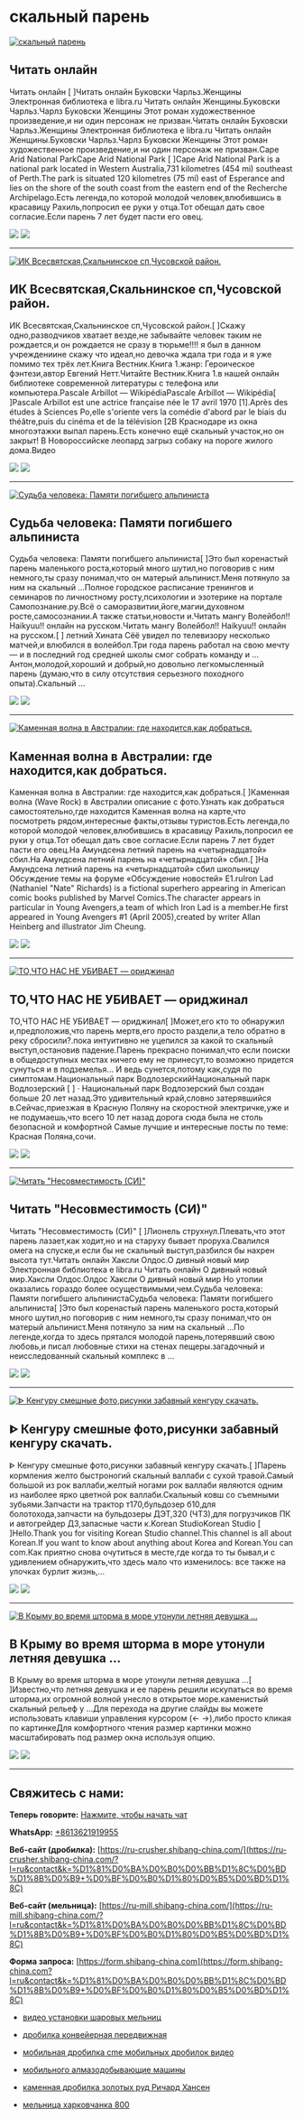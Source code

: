 # скальный парень

<a href="https://swt.shibang-china.com/?l=ru&img&k=%D1%81%D0%BA%D0%B0%D0%BB%D1%8C%D0%BD%D1%8B%D0%B9+%D0%BF%D0%B0%D1%80%D0%B5%D0%BD%D1%8C" target="_blank">![скальный парень](http://static.shibang-china.com/all-800x300/1460.jpg)</a>

## Читать онлайн
Читать онлайн [ ]Читать онлайн Буковски Чарльз.Женщины Электронная библиотека e libra.ru Читать онлайн Женщины.Буковски Чарльз.Чарлз Буковски Женщины Этот роман художественное произведение,и ни один персонаж не призван.Читать онлайн Буковски Чарльз.Женщины Электронная библиотека e libra.ru Читать онлайн Женщины.Буковски Чарльз.Чарлз Буковски Женщины Этот роман художественное произведение,и ни один персонаж не призван.Cape Arid National ParkCape Arid National Park [ ]Cape Arid National Park is a national park located in Western Australia,731 kilometres (454 mi) southeast of Perth.The park is situated 120 kilometres (75 mi) east of Esperance and lies on the shore of the south coast from the eastern end of the Recherche Archipelago.Есть легенда,по которой молодой человек,влюбившись в красавицу Рахиль,попросил ее руки у отца.Тот обещал дать свое согласие.Если парень 7 лет будет пасти его овец.


<a href="https://whatsapp.shibangsoft.com/WhatsApp.php" target="_blank" title="WhatsApp">![](http://static.shibang-china.com/icon/whatsapp.png)</a> <a href="https://swt.shibang-china.com/?l=ru&icon&k=%D1%81%D0%BA%D0%B0%D0%BB%D1%8C%D0%BD%D1%8B%D0%B9+%D0%BF%D0%B0%D1%80%D0%B5%D0%BD%D1%8C" target="_blank">![](http://static.shibang-china.com/icon/chat-ru.png)</a>

---

<a href="https://swt.shibang-china.com/?l=ru&img&k=%D1%81%D0%BA%D0%B0%D0%BB%D1%8C%D0%BD%D1%8B%D0%B9+%D0%BF%D0%B0%D1%80%D0%B5%D0%BD%D1%8C" target="_blank">![ИК Всесвятская,Скальнинское сп,Чусовской район.](http://static.shibang-china.com/all-800x300/117.jpg)</a>

## ИК Всесвятская,Скальнинское сп,Чусовской район.
ИК Всесвятская,Скальнинское сп,Чусовской район.[ ]Скажу одно,разводчиков хватает везде,не забывайте человек таким не рождается,и он рождается не сразу в тюрьме!!!! я был в данном учреждениине скажу что идеал,но девочка ждала три года и я уже помимо тех трёх лет.Книга Вестник.Книга 1.жанр: Героическое фэнтези,автор Евгений Нетт.Читайте Вестник.Книга 1.в нашей онлайн библиотеке современной литературы с телефона или компьютера.Pascale Arbillot — Wikip&#233;diaPascale Arbillot — Wikip&#233;dia[ ]Pascale Arbillot est une actrice fran&#231;aise n&#233;e le 17 avril 1970 [1].Apr&#232;s des &#233;tudes &#224; Sciences Po,elle s'oriente vers la com&#233;die d'abord par le biais du th&#233;&#226;tre,puis du cin&#233;ma et de la t&#233;l&#233;vision [2В Краснодаре из окна многоэтажки выпал парень.Есть конечно ещё скальный участок,но он закрыт! В Новороссийске леопард загрыз собаку на пороге жилого дома.Видео


<a href="https://whatsapp.shibangsoft.com/WhatsApp.php" target="_blank" title="WhatsApp">![](http://static.shibang-china.com/icon/whatsapp.png)</a> <a href="https://swt.shibang-china.com/?l=ru&icon&k=%D1%81%D0%BA%D0%B0%D0%BB%D1%8C%D0%BD%D1%8B%D0%B9+%D0%BF%D0%B0%D1%80%D0%B5%D0%BD%D1%8C" target="_blank">![](http://static.shibang-china.com/icon/chat-ru.png)</a>

---

<a href="https://swt.shibang-china.com/?l=ru&img&k=%D1%81%D0%BA%D0%B0%D0%BB%D1%8C%D0%BD%D1%8B%D0%B9+%D0%BF%D0%B0%D1%80%D0%B5%D0%BD%D1%8C" target="_blank">![Судьба человека: Памяти погибшего альпиниста](http://static.shibang-china.com/all-800x300/367.jpg)</a>

## Судьба человека: Памяти погибшего альпиниста
Судьба человека: Памяти погибшего альпиниста[ ]Это был коренастый парень маленького роста,который много шутил,но поговорив с ним немного,ты сразу понимал,что он матерый альпинист.Меня потянуло за ним на скальный …Полное городское расписание тренингов и семинаров по личностному росту,психологии и эзотерике на портале Самопознание.ру.Всё о саморазвитии,йоге,магии,духовном росте,самосознании.А также статьи,новости и.Читать мангу Волейбол!! Haikyuu!! онлайн на русском.Читать мангу Волейбол!! Haikyuu!! онлайн на русском.[ ] летний Хината Сёё увидел по телевизору несколько матчей,и влюбился в волейбол.Три года парень работал на свою мечту — и в последний год средней школы смог собрать команду и …Антон,молодой,хороший и добрый,но довольно легкомысленный парень (думаю,что в силу отсутствия серьезного походного опыта).Скальный …


<a href="https://whatsapp.shibangsoft.com/WhatsApp.php" target="_blank" title="WhatsApp">![](http://static.shibang-china.com/icon/whatsapp.png)</a> <a href="https://swt.shibang-china.com/?l=ru&icon&k=%D1%81%D0%BA%D0%B0%D0%BB%D1%8C%D0%BD%D1%8B%D0%B9+%D0%BF%D0%B0%D1%80%D0%B5%D0%BD%D1%8C" target="_blank">![](http://static.shibang-china.com/icon/chat-ru.png)</a>

---

<a href="https://swt.shibang-china.com/?l=ru&img&k=%D1%81%D0%BA%D0%B0%D0%BB%D1%8C%D0%BD%D1%8B%D0%B9+%D0%BF%D0%B0%D1%80%D0%B5%D0%BD%D1%8C" target="_blank">![Каменная волна в Австралии: где находится,как добраться.](http://static.shibang-china.com/all-800x300/205.jpg)</a>

## Каменная волна в Австралии: где находится,как добраться.
Каменная волна в Австралии: где находится,как добраться.[ ]Каменная волна (Wave Rock) в Австралии описание с фото.Узнать как добраться самостоятельно,где находится Каменная волна на карте,что посмотреть рядом,интересные факты,отзывы туристов.Есть легенда,по которой молодой человек,влюбившись в красавицу Рахиль,попросил ее руки у отца.Тот обещал дать свое согласие.Если парень 7 лет будет пасти его овец.На Амундсена летний парень на &#171;четырнадцатой&#187; сбил.На Амундсена летний парень на &#171;четырнадцатой&#187; сбил.[ ]На Амундсена летний парень на &#171;четырнадцатой&#187; сбил школьницу Обсуждение темы на форуме &#171;Обсуждение новостей&#187; E1.ruIron Lad (Nathaniel &quot;Nate&quot; Richards) is a fictional superhero appearing in American comic books published by Marvel Comics.The character appears in particular in Young Avengers,a team of which Iron Lad is a member.He first appeared in Young Avengers #1 (April 2005),created by writer Allan Heinberg and illustrator Jim Cheung.


<a href="https://whatsapp.shibangsoft.com/WhatsApp.php" target="_blank" title="WhatsApp">![](http://static.shibang-china.com/icon/whatsapp.png)</a> <a href="https://swt.shibang-china.com/?l=ru&icon&k=%D1%81%D0%BA%D0%B0%D0%BB%D1%8C%D0%BD%D1%8B%D0%B9+%D0%BF%D0%B0%D1%80%D0%B5%D0%BD%D1%8C" target="_blank">![](http://static.shibang-china.com/icon/chat-ru.png)</a>

---

<a href="https://swt.shibang-china.com/?l=ru&img&k=%D1%81%D0%BA%D0%B0%D0%BB%D1%8C%D0%BD%D1%8B%D0%B9+%D0%BF%D0%B0%D1%80%D0%B5%D0%BD%D1%8C" target="_blank">![ТО,ЧТО НАС НЕ УБИВАЕТ — ориджинал](http://static.shibang-china.com/all-800x300/1256.jpg)</a>

## ТО,ЧТО НАС НЕ УБИВАЕТ — ориджинал
ТО,ЧТО НАС НЕ УБИВАЕТ — ориджинал[ ]Может,его кто то обнаружил и,предположив,что парень мертв,его просто раздели,а тело обратно в реку сбросили?.пока интуитивно не уцепился за какой то скальный выступ,остановив падение.Парень прекрасно понимал,что если поиски в общедоступных местах ничего ему не принесут,то возможно придется сунуться и в подземелья… И ведь сунется,потому как,судя по симптомам.Национальный парк ВодлозерcкийНациональный парк Водлозерcкий [ ]&nbsp;&#0183;&#32;Национальный парк Водлозерский был создан больше 20 лет назад.Это удивительный край,словно затерявшийся в.Сейчас,приезжая в Красную Поляну на скоростной электричке,уже и не подумаешь,что всего 10 лет назад дорога сюда была не столь безопасной и комфортной Самые лучшие и интересные посты по теме: Красная Поляна,сочи.


<a href="https://whatsapp.shibangsoft.com/WhatsApp.php" target="_blank" title="WhatsApp">![](http://static.shibang-china.com/icon/whatsapp.png)</a> <a href="https://swt.shibang-china.com/?l=ru&icon&k=%D1%81%D0%BA%D0%B0%D0%BB%D1%8C%D0%BD%D1%8B%D0%B9+%D0%BF%D0%B0%D1%80%D0%B5%D0%BD%D1%8C" target="_blank">![](http://static.shibang-china.com/icon/chat-ru.png)</a>

---

<a href="https://swt.shibang-china.com/?l=ru&img&k=%D1%81%D0%BA%D0%B0%D0%BB%D1%8C%D0%BD%D1%8B%D0%B9+%D0%BF%D0%B0%D1%80%D0%B5%D0%BD%D1%8C" target="_blank">![Читать &quot;Несовместимость (СИ)&quot;](http://static.shibang-china.com/all-800x300/77.jpg)</a>

## Читать &quot;Несовместимость (СИ)&quot;
Читать &quot;Несовместимость (СИ)&quot; [ ]Лионель струхнул.Плевать,что этот парень лазает,как ходит,но и на старуху бывает проруха.Свалился омега на спуске,и если бы не скальный выступ,разбился бы нахрен высота тут.Читать онлайн Хаксли Олдос.О дивный новый мир Электронная библиотека e libra.ru Читать онлайн О дивный новый мир.Хаксли Олдос.Олдос Хаксли О дивный новый мир Но утопии оказались гораздо более осуществимыми,чем.Судьба человека: Памяти погибшего альпинистаСудьба человека: Памяти погибшего альпиниста[ ]Это был коренастый парень маленького роста,который много шутил,но поговорив с ним немного,ты сразу понимал,что он матерый альпинист.Меня потянуло за ним на скальный …По легенде,когда то здесь прятался молодой парень,потерявший свою любовь,и писал любовные стихи на стенах пещеры.загадочный и неисследованный скальный комплекс в …


<a href="https://whatsapp.shibangsoft.com/WhatsApp.php" target="_blank" title="WhatsApp">![](http://static.shibang-china.com/icon/whatsapp.png)</a> <a href="https://swt.shibang-china.com/?l=ru&icon&k=%D1%81%D0%BA%D0%B0%D0%BB%D1%8C%D0%BD%D1%8B%D0%B9+%D0%BF%D0%B0%D1%80%D0%B5%D0%BD%D1%8C" target="_blank">![](http://static.shibang-china.com/icon/chat-ru.png)</a>

---

<a href="https://swt.shibang-china.com/?l=ru&img&k=%D1%81%D0%BA%D0%B0%D0%BB%D1%8C%D0%BD%D1%8B%D0%B9+%D0%BF%D0%B0%D1%80%D0%B5%D0%BD%D1%8C" target="_blank">![ᐈ Кенгуру смешные фото,рисунки забавный кенгуру скачать.](http://static.shibang-china.com/all-800x300/1101.jpg)</a>

## ᐈ Кенгуру смешные фото,рисунки забавный кенгуру скачать.
ᐈ Кенгуру смешные фото,рисунки забавный кенгуру скачать.[ ]Парень кормления желто быстроногий скальный валлаби с сухой травой.Самый большой из рок валлаби,желтый ногами рок валлаби являются одним из наиболее ярко цветной рок валлаби.Скальный ковш со съемными зубьями.Запчасти на трактор т170,бульдозер б10,для болотохода,запчасти на бульдозеры ДЭТ,320 (ЧТЗ),для погрузчиков ПК и автогрейдер ДЗ,запасные части к.Korean StudioKorean Studio [ ]Hello.Thank you for visiting Korean Studio channel.This channel is all about Korean.If you want to know about anything about Korea and Korean.You can com.Как приятно снова очутиться в месте,где когда то ты бывал,и с удивлением обнаружить,что здесь мало что изменилось: все также на улочках бурлит жизнь,…


<a href="https://whatsapp.shibangsoft.com/WhatsApp.php" target="_blank" title="WhatsApp">![](http://static.shibang-china.com/icon/whatsapp.png)</a> <a href="https://swt.shibang-china.com/?l=ru&icon&k=%D1%81%D0%BA%D0%B0%D0%BB%D1%8C%D0%BD%D1%8B%D0%B9+%D0%BF%D0%B0%D1%80%D0%B5%D0%BD%D1%8C" target="_blank">![](http://static.shibang-china.com/icon/chat-ru.png)</a>

---

<a href="https://swt.shibang-china.com/?l=ru&img&k=%D1%81%D0%BA%D0%B0%D0%BB%D1%8C%D0%BD%D1%8B%D0%B9+%D0%BF%D0%B0%D1%80%D0%B5%D0%BD%D1%8C" target="_blank">![В Крыму во время шторма в море утонули летняя девушка …](http://static.shibang-china.com/all-800x300/1225.jpg)</a>

## В Крыму во время шторма в море утонули летняя девушка …
В Крыму во время шторма в море утонули летняя девушка …[ ]Известно,что летняя девушка и ее парень решили искупаться во время шторма,их огромной волной унесло в открытое море.каменистый скальный рельеф у …Для перехода на другие слайды вы можете использовать клавиши управления курсором (← →),либо просто кликая по картинкеДля комфортного чтения размер картинки можно масштабировать под размер окна используя опцию.

<a href="https://whatsapp.shibangsoft.com/WhatsApp.php" target="_blank" title="WhatsApp">![](http://static.shibang-china.com/icon/whatsapp.png)</a> <a href="https://swt.shibang-china.com/?l=ru&icon&k=%D1%81%D0%BA%D0%B0%D0%BB%D1%8C%D0%BD%D1%8B%D0%B9+%D0%BF%D0%B0%D1%80%D0%B5%D0%BD%D1%8C" target="_blank">![](http://static.shibang-china.com/icon/chat-ru.png)</a>

---
## Свяжитесь с нами:

**Теперь говорите:** [Нажмите, чтобы начать чат](https://swt.shibang-china.com?l=ru&contact&k=%D1%81%D0%BA%D0%B0%D0%BB%D1%8C%D0%BD%D1%8B%D0%B9+%D0%BF%D0%B0%D1%80%D0%B5%D0%BD%D1%8C)

**WhatsApp:**  [+8613621919955](https://whatsapp.shibangsoft.com/WhatsApp.php)

**Веб-сайт (дробилка):** [https://ru-crusher.shibang-china.com/](https://ru-crusher.shibang-china.com/?l=ru&contact&k=%D1%81%D0%BA%D0%B0%D0%BB%D1%8C%D0%BD%D1%8B%D0%B9+%D0%BF%D0%B0%D1%80%D0%B5%D0%BD%D1%8C)

**Веб-сайт (мельница):** [https://ru-mill.shibang-china.com/](https://ru-mill.shibang-china.com/?l=ru&contact&k=%D1%81%D0%BA%D0%B0%D0%BB%D1%8C%D0%BD%D1%8B%D0%B9+%D0%BF%D0%B0%D1%80%D0%B5%D0%BD%D1%8C)

**Форма запроса:** [https://form.shibang-china.com](https://form.shibang-china.com?l=ru&contact&k=%D1%81%D0%BA%D0%B0%D0%BB%D1%8C%D0%BD%D1%8B%D0%B9+%D0%BF%D0%B0%D1%80%D0%B5%D0%BD%D1%8C)

* [видео установки шаровых мельниц](../115/%D0%B2%D0%B8%D0%B4%D0%B5%D0%BE%20%D1%83%D1%81%D1%82%D0%B0%D0%BD%D0%BE%D0%B2%D0%BA%D0%B8%20%D1%88%D0%B0%D1%80%D0%BE%D0%B2%D1%8B%D1%85%20%D0%BC%D0%B5%D0%BB%D1%8C%D0%BD%D0%B8%D1%86.md)

* [дробилка конвейерная передвижная](../118/%D0%B4%D1%80%D0%BE%D0%B1%D0%B8%D0%BB%D0%BA%D0%B0%20%D0%BA%D0%BE%D0%BD%D0%B2%D0%B5%D0%B9%D0%B5%D1%80%D0%BD%D0%B0%D1%8F%20%D0%BF%D0%B5%D1%80%D0%B5%D0%B4%D0%B2%D0%B8%D0%B6%D0%BD%D0%B0%D1%8F.md)

* [мобильная дробилка cme мобильных дробилок видео](../115/%D0%BC%D0%BE%D0%B1%D0%B8%D0%BB%D1%8C%D0%BD%D0%B0%D1%8F%20%D0%B4%D1%80%D0%BE%D0%B1%D0%B8%D0%BB%D0%BA%D0%B0%20cme%20%D0%BC%D0%BE%D0%B1%D0%B8%D0%BB%D1%8C%D0%BD%D1%8B%D1%85%20%D0%B4%D1%80%D0%BE%D0%B1%D0%B8%D0%BB%D0%BE%D0%BA%20%D0%B2%D0%B8%D0%B4%D0%B5%D0%BE.md)

* [мобильного алмазодобывающие машины](../109/%D0%BC%D0%BE%D0%B1%D0%B8%D0%BB%D1%8C%D0%BD%D0%BE%D0%B3%D0%BE%20%D0%B0%D0%BB%D0%BC%D0%B0%D0%B7%D0%BE%D0%B4%D0%BE%D0%B1%D1%8B%D0%B2%D0%B0%D1%8E%D1%89%D0%B8%D0%B5%20%D0%BC%D0%B0%D1%88%D0%B8%D0%BD%D1%8B.md)

* [каменная дробилка золотых руд Ричард Хансен](../120/%D0%BA%D0%B0%D0%BC%D0%B5%D0%BD%D0%BD%D0%B0%D1%8F%20%D0%B4%D1%80%D0%BE%D0%B1%D0%B8%D0%BB%D0%BA%D0%B0%20%D0%B7%D0%BE%D0%BB%D0%BE%D1%82%D1%8B%D1%85%20%D1%80%D1%83%D0%B4%20%D0%A0%D0%B8%D1%87%D0%B0%D1%80%D0%B4%20%D0%A5%D0%B0%D0%BD%D1%81%D0%B5%D0%BD.md)

* [мельница харковчанка 800](../106/%D0%BC%D0%B5%D0%BB%D1%8C%D0%BD%D0%B8%D1%86%D0%B0%20%D1%85%D0%B0%D1%80%D0%BA%D0%BE%D0%B2%D1%87%D0%B0%D0%BD%D0%BA%D0%B0%20800.md)